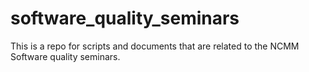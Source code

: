 # software_quality_seminars
This is a repo for scripts and documents that are related to the NCMM Software quality seminars.
